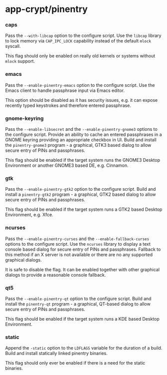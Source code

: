 # app-crypt/pinentry

### caps
Pass the `--with-libcap` option to the configure script. Use the `libcap` library to lock memory via `CAP_IPC_LOCK` capability instead of the default `mlock` syscall.

This flag should only be enabled on really old kernels or systems without `mlock` support.

### emacs
Pass the `--enable-pinentry-emacs` option to the configure script. Use the Emacs client to handle passphrase input via Emacs editor.

This option should be disabled as it has security issues, e.g. it can expose recently typed keystrokes and therefore entered passphrase.

### gnome-keyring
Pass the `--enable-libsecret` and the `--enable-pinentry-gnome3` options to the configure script. Provide an ability to cache an entered passphrases in a GNOME keyring providing an appropriate checkbox in UI. Build and install the `pinentry-gnome3` program - a graphical, GTK3 based dialog to allow secure entry of PINs and passphrases.

This flag should be enabled if the target system runs the GNOME3 Desktop Environment or another GNOME3 based DE, e.g. Cinnamon.

### gtk
Pass the `--enable-pinentry-gtk2` option to the configure script. Build and install a `pinentry-gtk2` program - a graphical, GTK2 based dialog to allow secure entry of PINs and passphrases.

This flag should be enabled if the target system runs a GTK2 based Desktop Environment, e.g. Xfce.

### ncurses
Pass the `--enable-pinentry-curses` and the `--enable-fallback-curses` options to the configure script. Use the `ncurses` library to display a text console based dialog for secure entry of PINs and passphrases. Fallback to this method if an X server is not available or there are no any supported graphical dialogs.

It is safe to disable the flag. It can be enabled together with other graphical dialogs to provide a reasonable console fallback.

### qt5
Pass the `--enable-pinentry-qt` option to the configure script. Build and install the `pinentry-qt` program - a graphical, QT-based dialog to allow secure entry of PINs and passphrases.

This flag should be enabled if the target system runs a KDE based Desktop Environment.

### static
Append the `-static` option to the `LDFLAGS` variable for the duration of a build. Build and install statically linked pinentry binaries.

This flag should only ever be enabled if there is a need for the static binaries.
